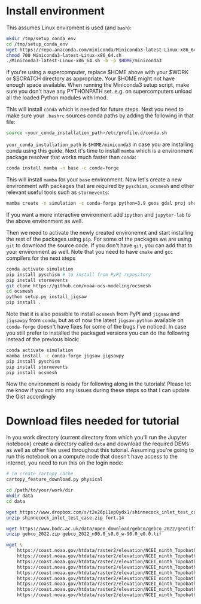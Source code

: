 # Install environment
This assumes Linux enviroment is used (and `bash`):
```bash
mkdir /tmp/setup_conda_env
cd /tmp/setup_conda_env
wget https://repo.anaconda.com/miniconda/Miniconda3-latest-Linux-x86_64.sh
chmod 700 Miniconda3-latest-Linux-x86_64.sh
./Miniconda3-latest-Linux-x86_64.sh -b -p $HOME/miniconda3
```
if you're using a supercomputer, replace $HOME above with your $WORK or $SCRATCH directory as appropriate. Your $HOME might not have enough space available. When running the Miniconda3 setup script, make sure you don't have any PYTHONPATH set. e.g. on supercomputers unload all the loaded Python modules with lmod.

This will install `conda` which is needed for future steps. Next you need to make sure your `.bashrc` sources conda paths by 
adding the following in that file:
```bash
source <your_conda_installation_path>/etc/profile.d/conda.sh
```
`your_conda_installation_path` is `$HOME/miniconda3` in case you are installing conda using this guide.
Next it's time to install `mamba` which is a environment package resolver that works much faster than `conda`:
```bash
conda install mamba -n base -c conda-forge
```
This will install `mamba` for your `base` environment.
Now let's create a new environment with packages that are required by `pyschism`, `ocsmesh` and other relevant useful tools such 
as `stormevents`:
```bash
mamba create -n simulation -c conda-forge python=3.9 geos gdal proj shapely pygeos pyproj cartopy hdf5 netcdf4 udunits2 cfgrib cfunits 
```
If you want a more interactive environment add `ipython` and `jupyter-lab` to the above environment as well.

Then we need to activate the newly created environemnt and start installing the rest of the packages using `pip`. 
For some of the packages we are using `git` to download the source code. If you don't have `git`, you can add that
to your environment as well. Note that you need to have `cmake` and `gcc` compilers for the next steps
```bash
conda activate simulation
pip install pyschism # to install from PyPI repository
pip install stormevents
git clone https://github.com/noaa-ocs-modeling/ocsmesh
cd ocsmesh
python setup.py install_jigsaw
pip install .
```
Note that it is also possible to install `ocsmesh` from PyPI and `jigsaw` and `jigsawpy` from `conda`, but as of now
the latest `jigsaw-python` available on `conda-forge` doesn't have fixes for some of the bugs I've noticed. In case you still prefer
to installed the packaged versions you can do the following instead of the previous block:
```bash
conda activate simulation
mamba install -c conda-forge jigsaw jigsawpy
pip install pyschism
pip install stormevents
pip install ocsmesh
```
Now the environment is ready for following along in the tutorials! Please let me know if you run into any issues
during these steps so that I can update the Gist accordingly

# Download files needed for tutorial
In you work directory (current directory from which you'll run the 
Jupyter notebook) create a directory called `data` and download the
required DEMs as well as other files used throughout this tutorial.
Assuming you're going to run this notebook on a compute node that doesn't
have access to the internet, you need to run this on the login node:
```bash
# To create cartopy cache
cartopy_feature_download.py physical

cd /path/to/your/work/dir
mkdir data
cd data

wget https://www.dropbox.com/s/t2e26p11ep0ydx1/shinnecock_inlet_test_case.zip?dl=1
unzip shinnecock_inlet_test_case.zip fort.14

wget https://www.bodc.ac.uk/data/open_download/gebco/gebco_2022/geotiff/ -O gebco_2022.zip
unzip gebco_2022.zip gebco_2022_n90.0_s0.0_w-90.0_e0.0.tif

wget \
    https://coast.noaa.gov/htdata/raster2/elevation/NCEI_ninth_Topobathy_2014_8483/northeast_sandy/ncei19_n41x00_w074x25_2015v1.tif \
    https://coast.noaa.gov/htdata/raster2/elevation/NCEI_ninth_Topobathy_2014_8483/northeast_sandy/ncei19_n41x00_w074x00_2015v1.tif \
    https://coast.noaa.gov/htdata/raster2/elevation/NCEI_ninth_Topobathy_2014_8483/northeast_sandy/ncei19_n40x75_w074x25_2015v1.tif \
    https://coast.noaa.gov/htdata/raster2/elevation/NCEI_ninth_Topobathy_2014_8483/northeast_sandy/ncei19_n40x75_w074x00_2015v1.tif \
    https://coast.noaa.gov/htdata/raster2/elevation/NCEI_ninth_Topobathy_2014_8483/northeast_sandy/ncei19_n40x75_w073x00_2015v1.tif \
    https://coast.noaa.gov/htdata/raster2/elevation/NCEI_ninth_Topobathy_2014_8483/northeast_sandy/ncei19_n41x00_w073x00_2015v1.tif \
    https://coast.noaa.gov/htdata/raster2/elevation/NCEI_ninth_Topobathy_2014_8483/northeast_sandy/ncei19_n41x00_w072x75_2015v1.tif \
    https://coast.noaa.gov/htdata/raster2/elevation/NCEI_ninth_Topobathy_2014_8483/northeast_sandy/ncei19_n41x00_w072x50_2015v1.tif \
    https://coast.noaa.gov/htdata/raster2/elevation/NCEI_ninth_Topobathy_2014_8483/northeast_sandy/ncei19_n41x00_w072x25_2015v1.tif
```
